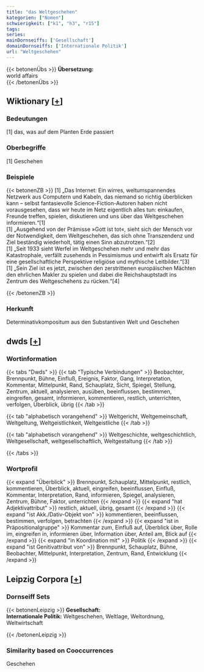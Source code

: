 ```yaml
---
title: "das Weltgeschehen"
kategorien: ["Nomen"]
schwierigkeit: ["k1", "h3", "r15"]
tags:
series:
mainDornseiffs: ['Gesellschaft']
domainDornseiffs: ['Internationale Politik']
url: "Weltgeschehen"
---
```


{{< betonenÜbs >}}
**Übersetzung:**  
world affairs  
{{< /betonenÜbs >}}

## Wiktionary [[+](https://de.wiktionary.org/wiki/Weltgeschehen)]

### Bedeutungen
[1] das, was auf dem Planten Erde passiert  

### Oberbegriffe
[1] Geschehen  

### Beispiele
{{< betonenZB >}}
[1] „Das Internet: Ein wirres, weltumspannendes Netzwerk aus Computern und Kabeln, das niemand so richtig überblicken kann – selbst fantasievolle Science-Fiction-Autoren haben nicht vorausgesehen, dass wir heute im Netz eigentlich alles tun: einkaufen, Freunde treffen, spielen, diskutieren und uns über das Weltgeschehen informieren.“[1]  
[1] „Ausgehend von der Prämisse »Gott ist tot«, sieht sich der Mensch vor der Notwendigkeit, dem Weltgeschehen, das sich ohne Transzendenz und Ziel beständig wiederholt, tätig einen Sinn abzutrotzen.“[2]  
[1] „Seit 1933 sieht Werfel im Weltgeschehen mehr und mehr das Katastrophale, verfällt zusehends in Pessimismus und entwirft als Ersatz für eine gesellschaftliche Perspektive religiöse und mythische Leitbilder.“[3]  
[1] „Sein Ziel ist es jetzt, zwischen den zerstrittenen europäischen Mächten den ehrlichen Makler zu spielen und dabei die Reichshauptstadt ins Zentrum des Weltgeschehens zu rücken.“[4]  

{{< /betonenZB >}}
### Herkunft
Determinativkompositum aus den Substantiven Welt und Geschehen  



## dwds [[+](https://www.dwds.de/wb/Weltgeschehen)]

### Wortinformation
{{< tabs "Dwds" >}}
{{< tab "Typische Verbindungen" >}}
Beobachter, Brennpunkt, Bühne, Einfluß, Ereignis, Faktor, Gang, Interpretation, Kommentar, Mittelpunkt, Rand, Schauplatz, Sicht, Spiegel, Stellung, Zentrum, aktuell, analysieren, ausüben, beeinflussen, bestimmen, eingreifen, gesamt, informieren, kommentieren, restlich, unterrichten, verfolgen, Überblick, übrig
{{< /tab >}}

{{< tab "alphabetisch vorangehend" >}}
Weltgericht, Weltgemeinschaft, Weltgeltung, Weltgeistlichkeit, Weltgeistliche
{{< /tab >}}

{{< tab "alphabetisch vorangehend" >}}
Weltgeschichte, weltgeschichtlich, Weltgesellschaft, weltgesellschaftlich, Weltgestaltung
{{< /tab >}}

{{< /tabs >}}

### Wortprofil
{{< expand "Überblick" >}} Brennpunkt, Schauplatz, Mittelpunkt, restlich, kommentieren, Überblick, aktuell, eingreifen, beeinflussen, Einfluß, Kommentar, Interpretation, Rand, informieren, Spiegel, analysieren, Zentrum, Bühne, Faktor, unterrichten {{< /expand >}}
{{< expand "hat Adjektivattribut" >}} restlich, aktuell, übrig, gesamt {{< /expand >}}
{{< expand "ist Akk./Dativ-Objekt von" >}} kommentieren, beeinflussen, bestimmen, verfolgen, betrachten {{< /expand >}}
{{< expand "ist in Präpositionalgruppe" >}} Kommentar zum, Einfluß auf, Überblick über, Rolle im, eingreifen in, informieren über, Information über, Anteil am, Blick auf {{< /expand >}}
{{< expand "in Koordination mit" >}} Politik {{< /expand >}}
{{< expand "ist Genitivattribut von" >}} Brennpunkt, Schauplatz, Bühne, Beobachter, Mittelpunkt, Interpretation, Zentrum, Rand, Entwicklung {{< /expand >}}

## Leipzig Corpora [[+](https://corpora.uni-leipzig.de/en/res?word=Weltgeschehen&corpusId=deu_newscrawl-public_2018)]

### Dornseiff Sets
{{< betonenLeipzig >}}
**Gesellschaft:**  
**Internationale Politik:** Weltgeschehen, Weltlage, Weltordnung, Weltwirtschaft  

{{< /betonenLeipzig >}}

### Similarity based on Cooccurrences
Geschehen

